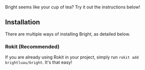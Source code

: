 Bright seems like your cup of tea? Try it out the instructions below!

## Installation

There are multiple ways of installing Bright, as detailed below.

### Rokit (Recommended)

If you are already using Rokit in your project, simply run `rokit add brightluau/bright`. It's that easy!
